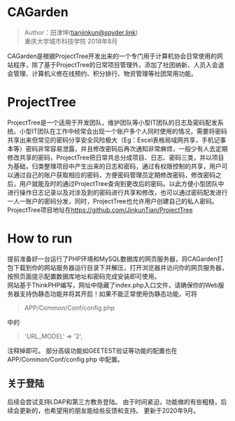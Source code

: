 #  CAGarden
>Author：田津坤(tianjinkun@spyder.link)  
>重庆大学城市科技学院	2018年8月  

CAGarden是根据ProjectTree开发出来的一个专门用于计算机协会日常使用的网站程序，除了基于ProjectTree的日常项目管理外，添加了社团纳新、人员入会退会管理、计算机义修在线预约、积分排行、物资管理等社团常用功能。
# ProjectTree
ProjectTree是一个适用于开发团队，维护团队等小型IT团队的日志及密码配发系统。小型IT团队在工作中经常会出现一个账户多个人同时使用的情况，需要将密码共享出来但常见的密码分享安全风险极大（Eg：Excel表格局域网共享，手机记事本等）密码非常容易泄露，并且修改密码后再次通知非常麻烦，一般少有人去定期修改共享的密码，ProjectTree把日常共总分成项目、日志、密码三类，并以项目为基础，归类整理项目中产生出来的日志和密码，通过有权限控制的共享，用户可以通过自己的账户获取相应的密码，方便密码管理员定期修改密码，修改密码之后，用户就能及时的通过ProjectTree查询到更改后的密码。以此方便小型团队中进行操作日志记录以及对涉及到的密码进行共享和修改，也可以通过密码配发进行一人一账户的密码分发，同时，ProjectTree也允许用户创建自己的私人密码。ProjectTree项目地址在<https://github.com/JinkunTian/ProjectTree>
# How to run
提前准备好一台运行了PHP环境和MySQL数据库的网页服务器，将CAGarden打包下载到你的网站服务器运行目录下并解压，打开浏览器并访问你的网页服务器，按照页面提示配置数据库地址和密码完成安装即可使用。  
网站基于ThinkPHP编写，网址中隐藏了index.php入口文件，请确保你的Web服务器支持伪静态功能并将其开启！如果不能正常使用伪静态功能，可将
>APP/Common/Conf/config.php  

中的
>'URL_MODEL' => '2',  

注释掉即可。
部分高级功能如GEETEST验证等功能的配置也在APP/Common/Conf/config.php 中配置。
## 关于登陆
后续会尝试支持LDAP和第三方教务登陆。
由于时间紧迫，功能做的有些粗糙，后续会更新的，也希望用的朋友能给些反馈和支持。
更新于2020年9月。